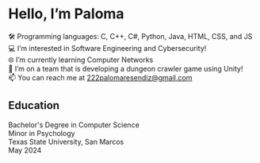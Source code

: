 # Hello, I’m Paloma  
🛠 Programming languages: C, C++, C#, Python, Java, HTML, CSS, and JS  
💻 I’m interested in Software Engineering and Cybersecurity!  
🌐 I’m currently learning Computer Networks  
👾 I’m on a team that is developing a dungeon crawler game using Unity!  
📫 You can reach me at 222palomaresendiz@gmail.com  

## Education
  Bachelor's Degree in Computer Science  
  Minor in Psychology  
  Texas State University, San Marcos  
  May 2024
<!---
palomaresendiz/palomaresendiz is a ✨ special ✨ repository because its `README.md` (this file) appears on your GitHub profile.
You can click the Preview link to take a look at your changes.
--->
